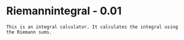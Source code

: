 # Riemannintegral - 0.01

	This is an integral calculator. It calculates the integral using
	the Riemann sums.
